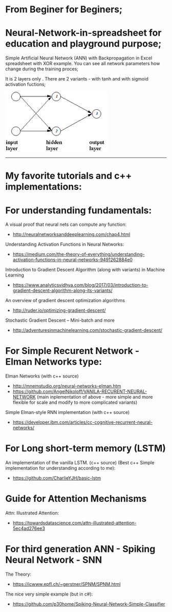 # From Beginer for Beginers;

# Neural-Network-in-spreadsheet for education and playground purpose;

Simple Artificial Neural Network (ANN) with Backpropagation in Excel spreadsheet with XOR example.
You can see all network parameters how change during the training proces;

It is 2 layers only .
There are 2 variants - with tanh and with sigmoid activation fuctions;

![Screenshot](ANN_XOR.gif)


******


# My favorite tutorials and c++ implementations:

# For understanding fundamentals:

A visual proof that neural nets can compute any function:

  - http://neuralnetworksanddeeplearning.com/chap4.html
  
Understanding Activation Functions in Neural Networks:

  - https://medium.com/the-theory-of-everything/understanding-activation-functions-in-neural-networks-9491262884e0

Introduction to Gradient Descent Algorithm (along with variants) in Machine Learning

  - https://www.analyticsvidhya.com/blog/2017/03/introduction-to-gradient-descent-algorithm-along-its-variants/

An overview of gradient descent optimization algorithms

  - http://ruder.io/optimizing-gradient-descent/

Stochastic Gradient Descent – Mini-batch and more

  - http://adventuresinmachinelearning.com/stochastic-gradient-descent/

# For Simple Recurent Network - Elman Networks type:

Elman Networks (with c++ source) 

  - http://mnemstudio.org/neural-networks-elman.htm
  - https://github.com/AngelNikoloff/VANILA-RECURENT-NEURAL-NETWORK   (main inplementation of above - more simple and more flexible for scale and modify to more complicated variants)
  
Simple Elman-style RNN implementation (with c++ source) 

  - https://developer.ibm.com/articles/cc-cognitive-recurrent-neural-networks/
  
  
 # For Long short-term memory (LSTM)
 
An implementation of the vanilla LSTM. (c++ source) (Best c++ Simple implementation for understanding according to me):

  - https://github.com/CharlieYJH/basic-lstm
  
  # Guide for Attention Mechanisms
  
  Attn: Illustrated Attention:
  
  - https://towardsdatascience.com/attn-illustrated-attention-5ec4ad276ee3
  
  # For third generation ANN - Spiking Neural Network - SNN
  
  The Theory:
  
   - https://icwww.epfl.ch/~gerstner/SPNM/SPNM.html

  The nice very simple example (but in c#):

   - https://github.com/p30home/Spiking-Neural-Network-Simple-Classifier


